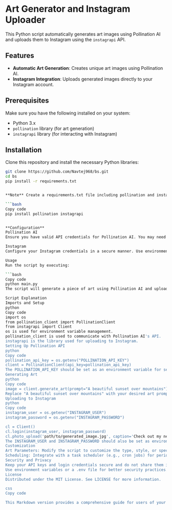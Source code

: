 # Art Generator and Instagram Uploader

This Python script automatically generates art images using Pollination AI and uploads them to Instagram using the `instagrapi` API.

## Features

- **Automatic Art Generation**: Creates unique art images using Pollination AI.
- **Instagram Integration**: Uploads generated images directly to your Instagram account.

## Prerequisites

Make sure you have the following installed on your system:

- Python 3.x
- `pollination` library (for art generation)
- `instagrapi` library (for interacting with Instagram)

## Installation

Clone this repository and install the necessary Python libraries:

```bash
git clone https://github.com/Navtej968/bs.git
cd bs
pip install -r requirements.txt


**Note** Create a requirements.txt file including pollination and instagrapi or install them directly using:

```bash
Copy code
pip install pollination instagrapi


**Configuration**
Pollination AI
Ensure you have valid API credentials for Pollination AI. You may need to set up an account and generate an API key.

Instagram
Configure your Instagram credentials in a secure manner. Use environment variables or a configuration file to keep your login details private.

Usage
Run the script by executing:

```bash
Copy code
python main.py
The script will generate a piece of art using Pollination AI and upload it to your Instagram account.

Script Explanation
Imports and Setup
python
Copy code
import os
from pollination_client import PollinationClient
from instagrapi import Client
os is used for environment variable management.
pollination_client is used to communicate with Pollination AI's API.
instagrapi is the library used for uploading to Instagram.
Setting Up Pollination API
python
Copy code
pollination_api_key = os.getenv("POLLINATION_API_KEY")
client = PollinationClient(api_key=pollination_api_key)
The POLLINATION_API_KEY should be set as an environment variable for security.
Generating Art
python
Copy code
image = client.generate_art(prompt="A beautiful sunset over mountains")
Replace "A beautiful sunset over mountains" with your desired art prompt.
Uploading to Instagram
python
Copy code
instagram_user = os.getenv("INSTAGRAM_USER")
instagram_password = os.getenv("INSTAGRAM_PASSWORD")

cl = Client()
cl.login(instagram_user, instagram_password)
cl.photo_upload('path/to/generated_image.jpg', caption='Check out my new artwork!')
The INSTAGRAM_USER and INSTAGRAM_PASSWORD should also be set as environment variables.
Customization
Art Parameters: Modify the script to customize the type, style, or specifics of the generated art.
Scheduling: Integrate with a task scheduler (e.g., cron jobs) for periodic uploads.
Security and Privacy
Keep your API keys and login credentials secure and do not share them in public repositories.
Use environment variables or a .env file for better security practices.
License
Distributed under the MIT License. See LICENSE for more information.

css
Copy code

This Markdown version provides a comprehensive guide for users of your repository. Adjust any

